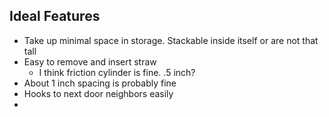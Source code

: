 ## Ideal Features
  * Take up minimal space in storage. Stackable inside itself or are not that tall
  * Easy to remove and insert straw
    * I think friction cylinder is fine. .5 inch?
  * About 1 inch spacing is probably fine
  * Hooks to next door neighbors easily
  * 
